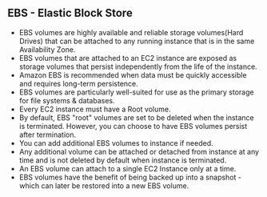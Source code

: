 ## EBS - Elastic Block Store

- EBS volumes are highly available and reliable storage volumes(Hard Drives) that can be attached to any running instance that is in the same Availability Zone.
- EBS volumes that are attached to an EC2 instance are exposed as storage volumes that persist independently from the life of the instance.
- Amazon EBS is recommended when data must be quickly accessible and requires long-term persistence. 
- EBS volumes are particularly well-suited for use as the primary storage for file systems & databases.
- Every EC2 instance must have a Root volume.
- By default, EBS "root" volumes are set to be deleted when the instance is terminated. However, you can choose to have EBS volumes persist after termination.
- You can add additional EBS volumes to instance if needed.
- Any additional volume can be attached or detached from instance at any time and is not deleted by default when instance is terminated.
- An EBS volume can attach to a single EC2 Instance only at a time.
- EBS volumes have the benefit of being backed up into a snapshot - which can later be restored into a new EBS volume.
